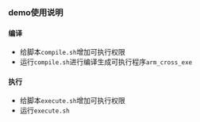 ### demo使用说明

#### 编译
- 给脚本`compile.sh`增加可执行权限
- 运行`compile.sh`进行编译生成可执行程序`arm_cross_exe`

#### 执行  
- 给脚本`execute.sh`增加可执行权限
- 运行`execute.sh`
